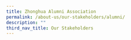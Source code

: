 ```yaml
---
title: Zhonghua Alumni Association
permalink: /about-us/our-stakeholders/alumni/
description: ""
third_nav_title: Our Stakeholders
---
```

